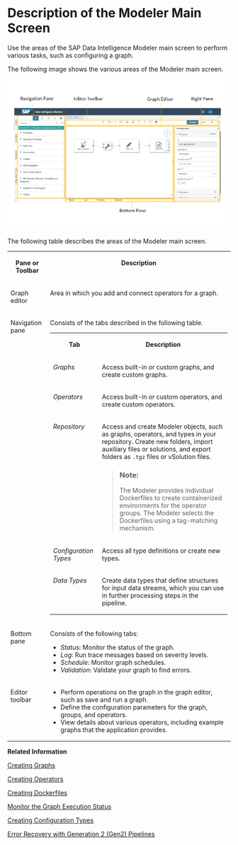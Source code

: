 <!-- loio8516038715594a219bb3605bba07b91d -->

# Description of the Modeler Main Screen

Use the areas of the SAP Data Intelligence Modeler main screen to perform various tasks, such as configuring a graph.

The following image shows the various areas of the Modeler main screen.

![](images/Modeler_UI_c525a22.png)

The following table describes the areas of the Modeler main screen.


<table>
<tr>
<th valign="top">

Pane or Toolbar

</th>
<th valign="top">

Description

</th>
</tr>
<tr>
<td valign="top">

Graph editor

</td>
<td valign="top">

Area in which you add and connect operators for a graph.

</td>
</tr>
<tr>
<td valign="top">

Navigation pane

</td>
<td valign="top">

Consists of the tabs described in the following table.


<table>
<tr>
<th valign="top">

Tab

</th>
<th valign="top">

Description

</th>
</tr>
<tr>
<td valign="top">

*Graphs*

</td>
<td valign="top">

Access built-in or custom graphs, and create custom graphs.

</td>
</tr>
<tr>
<td valign="top">

*Operators*

</td>
<td valign="top">

Access built-in or custom operators, and create custom operators.

</td>
</tr>
<tr>
<td valign="top">

*Repository*

</td>
<td valign="top">

Access and create Modeler objects, such as graphs, operators, and types in your repository. Create new folders, import auxiliary files or solutions, and export folders as `.tgz` files or vSolution files.

> ### Note:  
> The Modeler provides individual Dockerfiles to create containerized environments for the operator groups. The Modeler selects the Dockerfiles using a tag-matching mechanism.



</td>
</tr>
<tr>
<td valign="top">

*Configuration Types*

</td>
<td valign="top">

Access all type definitions or create new types.

</td>
</tr>
<tr>
<td valign="top">

*Data Types*

</td>
<td valign="top">

Create data types that define structures for input data streams, which you can use in further processing steps in the pipeline.

</td>
</tr>
</table>



</td>
</tr>
<tr>
<td valign="top">

Bottom pane

</td>
<td valign="top">

Consists of the following tabs:

-   *Status*: Monitor the status of the graph.
-   *Log*: Run trace messages based on severity levels.
-   *Schedule*: Monitor graph schedules.
-   *Validation*: Validate your graph to find errors.



</td>
</tr>
<tr>
<td valign="top">

Editor toolbar

</td>
<td valign="top">

-   Perform operations on the graph in the graph editor, such as save and run a graph.
-   Define the configuration parameters for the graph, groups, and operators.
-   View details about various operators, including example graphs that the application provides.



</td>
</tr>
</table>

**Related Information**  


[Creating Graphs](../using-graphs/creating-graphs/creating-graphs-aea42f8.md "A graph (pipeline) consists of operators that you configure to form a specific process and connect using input and output ports.")

[Creating Operators](../using-operators/creating-operators-049d2f3.md "Use the SAP Data Intelligence Modeler to create your own operators to use in graphs (pipelines).")

[Creating Dockerfiles](../creating-dockerfiles/creating-dockerfiles-62d1df0.md "Dockerfiles contain all commands that you call on a command line to assemble a docker image.")

[Monitor the Graph Execution Status](../using-graphs/monitor-the-graph-execution-status-610a01b.md "After creating and executing a graph, you can monitor the status of the graph execution in the SAP Data Intelligence application.")

[Creating Configuration Types](../creating-configuration-types-2e63e4c.md "Configuration types are JSON files that allow you to define properties and bind them with data types. You can also associate the properties with certain validations, define its UI behavior, and more.")

[Error Recovery with Generation 2 \(Gen2\) Pipelines](../using-graphs/error-recovery-with-generation-2-gen2-pipelines-1cd3efb.md "Gen2 pipelines (graphs) make it possible to recover from errors using specific runtime features.")

